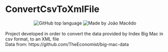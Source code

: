 # ConvertCsvToXmlFile
<div align="center">
  <img alt="GitHub top language" src="https://img.shields.io/github/languages/top/joaomacedx/ConvertCSV-ToXML?style=flat" >
  <img alt="Made by João Macêdo" src="https://img.shields.io/badge/made%20by-João%20Macêdo-yellow">
 </div>
<br>
Project developed in order to convert the data provided by Index Big Mac in csv format, to an XML file
<br>
Data from: https://github.com/TheEconomist/big-mac-data
